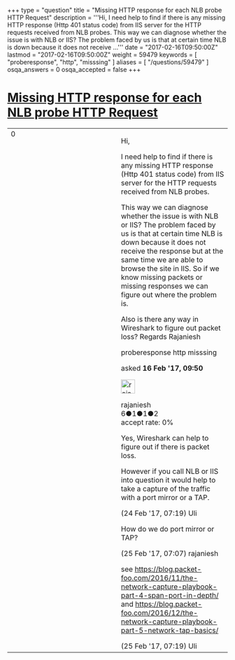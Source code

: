 +++
type = "question"
title = "Missing HTTP response for each NLB probe HTTP Request"
description = '''Hi, I need help to find if there is any missing HTTP response (Http 401 status code) from IIS server for the HTTP requests received from NLB probes. This way we can diagnose whether the issue is with NLB or IIS? The problem faced by us is that at certain time NLB is down because it does not receive ...'''
date = "2017-02-16T09:50:00Z"
lastmod = "2017-02-16T09:50:00Z"
weight = 59479
keywords = [ "proberesponse", "http", "misssing" ]
aliases = [ "/questions/59479" ]
osqa_answers = 0
osqa_accepted = false
+++

<div class="headNormal">

# [Missing HTTP response for each NLB probe HTTP Request](/questions/59479/missing-http-response-for-each-nlb-probe-http-request)

</div>

<div id="main-body">

<div id="askform">

<table id="question-table" style="width:100%;"><colgroup><col style="width: 50%" /><col style="width: 50%" /></colgroup><tbody><tr class="odd"><td style="width: 30px; vertical-align: top"><div class="vote-buttons"><div id="post-59479-score" class="post-score" title="current number of votes">0</div><div id="favorite-count" class="favorite-count"></div></div></td><td><div id="item-right"><div class="question-body"><p>Hi,</p><p>I need help to find if there is any missing HTTP response (Http 401 status code) from IIS server for the HTTP requests received from NLB probes.</p><p>This way we can diagnose whether the issue is with NLB or IIS? The problem faced by us is that at certain time NLB is down because it does not receive the response but at the same time we are able to browse the site in IIS. So if we know missing packets or missing responses we can figure out where the problem is.</p><p>Also is there any way in Wireshark to figure out packet loss? Regards Rajaniesh</p></div><div id="question-tags" class="tags-container tags">proberesponse http misssing</div><div id="question-controls" class="post-controls"></div><div class="post-update-info-container"><div class="post-update-info post-update-info-user"><p>asked <strong>16 Feb '17, 09:50</strong></p><img src="https://secure.gravatar.com/avatar/e4f9940127b9da7dd8687b7b748ddab3?s=32&amp;d=identicon&amp;r=g" class="gravatar" width="32" height="32" alt="rajaniesh&#39;s gravatar image" /><p>rajaniesh<br />
<span class="score" title="6 reputation points">6</span><span title="1 badges"><span class="badge1">●</span><span class="badgecount">1</span></span><span title="1 badges"><span class="silver">●</span><span class="badgecount">1</span></span><span title="2 badges"><span class="bronze">●</span><span class="badgecount">2</span></span><br />
<span class="accept_rate" title="Rate of the user&#39;s accepted answers">accept rate:</span> <span title="rajaniesh has no accepted answers">0%</span></p></div></div><div id="comments-container-59479" class="comments-container"><span id="59661"></span><div id="comment-59661" class="comment"><div id="post-59661-score" class="comment-score"></div><div class="comment-text"><p>Yes, Wireshark can help to figure out if there is packet loss.</p><p>However if you call NLB or IIS into question it would help to take a capture of the traffic with a port mirror or a TAP.</p></div><div id="comment-59661-info" class="comment-info"><span class="comment-age">(24 Feb '17, 07:19)</span> Uli</div></div><span id="59680"></span><div id="comment-59680" class="comment"><div id="post-59680-score" class="comment-score"></div><div class="comment-text"><p>How do we do port mirror or TAP?</p></div><div id="comment-59680-info" class="comment-info"><span class="comment-age">(25 Feb '17, 07:07)</span> rajaniesh</div></div><span id="59681"></span><div id="comment-59681" class="comment"><div id="post-59681-score" class="comment-score"></div><div class="comment-text"><p>see <a href="https://blog.packet-foo.com/2016/11/the-network-capture-playbook-part-4-span-port-in-depth/">https://blog.packet-foo.com/2016/11/the-network-capture-playbook-part-4-span-port-in-depth/</a> and <a href="https://blog.packet-foo.com/2016/12/the-network-capture-playbook-part-5-network-tap-basics/">https://blog.packet-foo.com/2016/12/the-network-capture-playbook-part-5-network-tap-basics/</a></p></div><div id="comment-59681-info" class="comment-info"><span class="comment-age">(25 Feb '17, 07:19)</span> Uli</div></div></div><div id="comment-tools-59479" class="comment-tools"></div><div class="clear"></div><div id="comment-59479-form-container" class="comment-form-container"></div><div class="clear"></div></div></td></tr></tbody></table>

</div>

</div>

